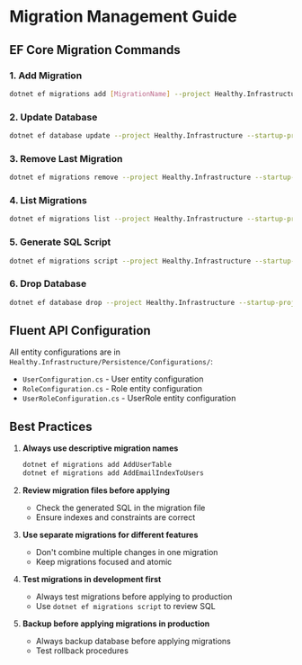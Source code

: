 # Migration Management Guide

## EF Core Migration Commands

### 1. Add Migration
```bash
dotnet ef migrations add [MigrationName] --project Healthy.Infrastructure --startup-project Healthy.Api
```

### 2. Update Database
```bash
dotnet ef database update --project Healthy.Infrastructure --startup-project Healthy.Api
```

### 3. Remove Last Migration
```bash
dotnet ef migrations remove --project Healthy.Infrastructure --startup-project Healthy.Api
```

### 4. List Migrations
```bash
dotnet ef migrations list --project Healthy.Infrastructure --startup-project Healthy.Api
```

### 5. Generate SQL Script
```bash
dotnet ef migrations script --project Healthy.Infrastructure --startup-project Healthy.Api
```

### 6. Drop Database
```bash
dotnet ef database drop --project Healthy.Infrastructure --startup-project Healthy.Api
```

## Fluent API Configuration

All entity configurations are in `Healthy.Infrastructure/Persistence/Configurations/`:
- `UserConfiguration.cs` - User entity configuration
- `RoleConfiguration.cs` - Role entity configuration  
- `UserRoleConfiguration.cs` - UserRole entity configuration

## Best Practices

1. **Always use descriptive migration names**
   ```bash
   dotnet ef migrations add AddUserTable
   dotnet ef migrations add AddEmailIndexToUsers
   ```

2. **Review migration files before applying**
   - Check the generated SQL in the migration file
   - Ensure indexes and constraints are correct

3. **Use separate migrations for different features**
   - Don't combine multiple changes in one migration
   - Keep migrations focused and atomic

4. **Test migrations in development first**
   - Always test migrations before applying to production
   - Use `dotnet ef migrations script` to review SQL

5. **Backup before applying migrations in production**
   - Always backup database before applying migrations
   - Test rollback procedures 